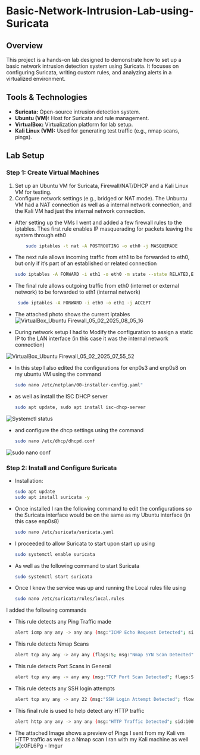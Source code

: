 # Basic-Network-Intrusion-Lab-using-Suricata

## Overview
This project is a hands-on lab designed to demonstrate how to set up a basic network intrusion detection system using Suricata. It focuses on configuring Suricata, writing custom rules, and analyzing alerts in a virtualized environment.
## Tools & Technologies
- **Suricata:** Open-source intrusion detection system.
- **Ubuntu (VM):** Host for Suricata and rule management.
- **VirtualBox:** Virtualization platform for lab setup.
- **Kali Linux (VM):** Used for generating test traffic (e.g., nmap scans, pings).

## Lab Setup
### Step 1: Create Virtual Machines
1. Set up an Ubuntu VM for Suricata, Firewall/NAT/DHCP and a Kali Linux VM for testing. 
2. Configure network settings (e.g., bridged or NAT mode). The Unbuntu VM had a NAT connection as well as a internal network connection, and the Kali VM had just the internal network connection.
- After setting up the VMs I went and added a few firewall rules to the iptables. Thes first rule enables IP masquerading for packets leaving the system through eth0
  ```bash
      sudo iptables -t nat -A POSTROUTING -o eth0 -j MASQUERADE
- The next rule allows incoming traffic from eth1 to be forwarded to eth0, but only if it’s part of an established or related connection
  ```bash
  sudo iptables -A FORWARD -i eth1 -o eth0 -m state --state RELATED,ESTABLISHED -j ACCEPT
- The final rule allows outgoing traffic from eth0 (internet or external network) to be forwarded to eth1 (internal network)
  ```bash
   sudo iptables -A FORWARD -i eth0 -o eth1 -j ACCEPT
- The attached photo shows the current iptables
![VirtualBox_Ubuntu Firewall_05_02_2025_08_05_16](https://github.com/user-attachments/assets/e7a8b934-644b-47b0-ac34-3aee36d64148)


- During network setup I had to Modify the configuration to assign a static IP to the LAN interface (in this case it was the internal network connection)

![VirtualBox_Ubuntu Firewall_05_02_2025_07_55_52](https://github.com/user-attachments/assets/1afcea81-c210-46c1-b0db-3706001449a9)

   
- In this step I also edited the configurations for enp0s3 and enp0s8 on my ubuntu VM using the command
  ```bash
  sudo nano /etc/netplan/00-installer-config.yaml"
- as well as install the ISC DHCP server
  ```bash
  sudo apt update, sudo apt install isc-dhcp-server

![Systemctl status](https://github.com/user-attachments/assets/77929757-7093-4951-884a-09f9016aef21)

- and configure the dhcp settings using the command
  ```bash
  sudo nano /etc/dhcp/dhcpd.conf
 ![sudo nano conf](https://github.com/user-attachments/assets/b3d1234a-785e-4537-8926-6a1286964aec)


### Step 2: Install and Configure Suricata
- Installation:
  ```bash
  sudo apt update
  sudo apt install suricata -y
 - Once installed I ran the following command to edit the configurations so the Suricata interface would be on the same as my Ubuntu interface (in this case enp0s8)
   ```bash
   sudo nano /etc/suricata/suricata.yaml
 - I proceeded to allow Suricata to start upon start up using 
    ```bash
    sudo systemctl enable suricata
 - As well as the following command to start Suricata 
    ```bash
    sudo systemctl start suricata
 - Once I knew the service was up and running the Local rules file using 
    ```bash
    sudo nano /etc/suricata/rules/local.rules
  I added the following commands
 -  This rule detects any Ping Traffic made 
    ```bash
    alert icmp any any -> any any (msg:"ICMP Echo Request Detected"; sid:1000001; rev:1;) This rule detects any Ping Traffic made 
 - This rule detects Nmap Scans
   ```bash
   alert tcp any any -> any any (flags:S; msg:"Nmap SYN Scan Detected"; threshold:type both, track by_src, count 5, seconds 2; sid:1000002; rev:1;) 
 - This rule detects Port Scans in General
   ```bash
   alert tcp any any -> any any (msg:"TCP Port Scan Detected"; flags:S; threshold:type both, track by_src, count 20, seconds 10; sid:1000003; rev:1;) 
 - This rule detects any SSH login attempts
    ```bash
   alert tcp any any -> any 22 (msg:"SSH Login Attempt Detected"; flow:to_server,established; sid:1000004; rev:1;) 
 - This final rule is used to help detect any HTTP traffic
   ```bash
   alert http any any -> any any (msg:"HTTP Traffic Detected"; sid:1000005; rev:1;) 

 - The attached Image shows a preview of Pings I sent from my Kali vm HTTP traffic as well as a Nmap scan I ran with my Kali machine as well
     ![c0FL6Pg - Imgur](https://github.com/user-attachments/assets/f7d4b026-0e88-4cad-a8da-713efadd6b65)







